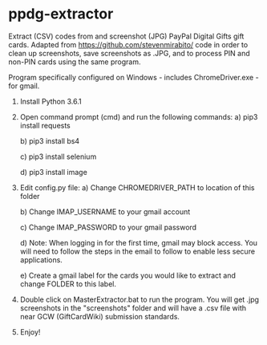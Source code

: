 # ppdg-extractor
Extract (CSV) codes from and screenshot (JPG) PayPal Digital Gifts gift cards. Adapted from https://github.com/stevenmirabito/ code in order to clean up screenshots, save screenshots as .JPG, and to process PIN and non-PIN cards using the same program.

Program specifically configured on Windows - includes ChromeDriver.exe - for gmail.

1) Install Python 3.6.1

2) Open command prompt (cmd) and run the following commands:
	a) pip3 install requests
	
	b) pip3 install bs4
	
	c) pip3 install selenium
	
	d) pip3 install image

3) Edit config.py file:
	a) Change CHROMEDRIVER_PATH to location of this folder
	
	b) Change IMAP_USERNAME to your gmail account
	
	c) Change IMAP_PASSWORD to your gmail password
	
	d) Note: When logging in for the first time, gmail may block access. You will need to follow the steps in the email to follow to enable less secure applications.
	
	e) Create a gmail label for the cards you would like to extract and change FOLDER to this label.
	
4) Double click on MasterExtractor.bat to run the program. You will get .jpg screenshots in the "screenshots" folder and will have a .csv file with near GCW (GiftCardWiki) submission standards.

5) Enjoy!
